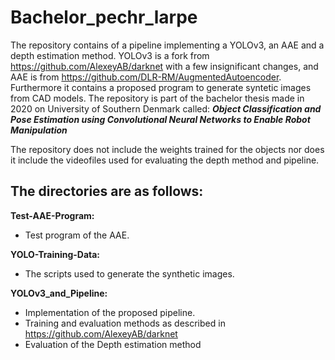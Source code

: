 # Bachelor_pechr_larpe

The repository contains of a pipeline implementing a YOLOv3, an AAE and a depth estimation method. YOLOv3 is a fork from https://github.com/AlexeyAB/darknet with a few insignificant changes, and AAE is from https://github.com/DLR-RM/AugmentedAutoencoder. Furthermore it contains a proposed program to generate syntetic images from CAD models.
The repository is part of the bachelor thesis made in 2020 on University of Southern Denmark called:
***Object Classification and Pose Estimation using Convolutional Neural Networks to Enable Robot Manipulation***

The repository does not include the weights trained for the objects nor does it include the videofiles used for evaluating the depth method and pipeline.

## The directories are as follows:

**Test-AAE-Program:**
- Test program of the AAE.

**YOLO-Training-Data:**
- The scripts used to generate the synthetic images.

**YOLOv3_and_Pipeline:**
- Implementation of the proposed pipeline.
- Training and evaluation methods as described in https://github.com/AlexeyAB/darknet
- Evaluation of the Depth estimation method

